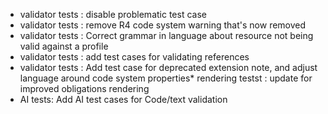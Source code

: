 * validator tests : disable problematic test case 
* validator tests : remove R4 code system warning that's now removed
* validator tests : Correct grammar in language about resource not being valid against a profile
* validator tests : add test cases for validating references
* validator tests : Add test case for deprecated extension note, and adjust language around code system properties* rendering testst : update for improved obligations rendering
* AI tests: Add AI test cases for Code/text validation
